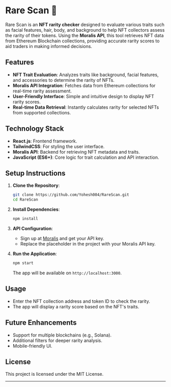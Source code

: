 

# Rare Scan 🎨

Rare Scan is an **NFT rarity checker** designed to evaluate various traits such as facial features, hair, body, and background to help NFT collectors assess the rarity of their tokens. Using the **Moralis API**, this tool retrieves NFT data from Ethereum Blockchain collections, providing accurate rarity scores to aid traders in making informed decisions.

## Features

- **NFT Trait Evaluation**: Analyzes traits like background, facial features, and accessories to determine the rarity of NFTs.
- **Moralis API Integration**: Fetches data from Ethereum collections for real-time rarity assessment.
- **User-Friendly Interface**: Simple and intuitive design to display NFT rarity scores.
- **Real-time Data Retrieval**: Instantly calculates rarity for selected NFTs from supported collections.

## Technology Stack

- **React.js**: Frontend framework.
- **TailwindCSS**: For styling the user interface.
- **Moralis API**: Backend for retrieving NFT metadata and traits.
- **JavaScript (ES6+)**: Core logic for trait calculation and API interaction.

## Setup Instructions

1. **Clone the Repository**:
   ```bash
   git clone https://github.com/Yohesh004/RareScan.git
   cd RareScan
   ```

2. **Install Dependencies**:
   ```bash
   npm install
   ```

3. **API Configuration**:
   - Sign up at [Moralis](https://moralis.io) and get your API key.
   - Replace the placeholder in the project with your Moralis API key.

4. **Run the Application**:
   ```bash
   npm start
   ```
   The app will be available on `http://localhost:3000`.

## Usage

- Enter the NFT collection address and token ID to check the rarity.
- The app will display a rarity score based on the NFT's traits.

## Future Enhancements

- Support for multiple blockchains (e.g., Solana).
- Additional filters for deeper rarity analysis.
- Mobile-friendly UI.

## License

This project is licensed under the MIT License.

---

